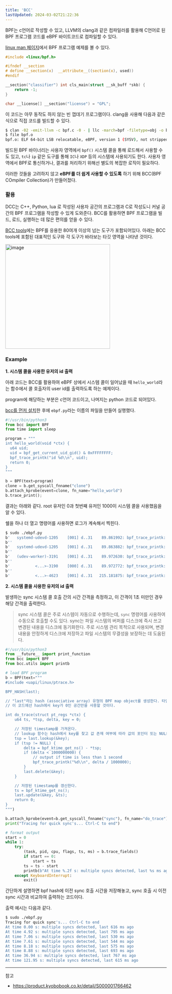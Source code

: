 ```yaml
---
title: 'BCC'
lastUpdated: 2024-03-02T21:22:36
---
```


BPF는 c언어로 작성할 수 있고, LLVM의 clang과 같은 컴파일러를 활용해 C언어로 된 BPF 프로그램 코드를 eBPF 바이트코드로 컴파일할 수 있다. 

[linux man 페이지](https://man7.org/linux/man-pages/man8/BPF.8.html)에서 BPF 프로그램 예제를 볼 수 있다.

```c
#include <linux/bpf.h>

#ifndef __section
# define __section(x)  __attribute__((section(x), used))
#endif

__section("classifier") int cls_main(struct __sk_buff *skb) {
    return -1;
}

char __license[] __section("license") = "GPL";
```

이 코드는 아무 동작도 하지 않는 빈 껍데기 프로그램이다. clang을 사용해 다음과 같은 식으로 직접 코드를 빌드할 수 있다.

```bash
$ clan -02 -emit-llvm -c bpf.c -0 - | llc -march=bpf -filetype=obj -o bpf.o
$ file bpf.o
bpf.o: ELF 64-bit LSB relocatable, eBPF, version 1 (SYSV), not stripped
```

빌드된 BPF 바이너리는 사용자 영역에서 `bpf()` 시스템 콜을 통해 로드해서 사용할 수도 있고, `tc`나 `ip` 같은 도구를 통해 `IC`나 `XDP` 등의 시스템에 사용되기도 한다. 사용자 영역에서 BPF로 통신하거나, 결과를 처리하기 위해선 별도의 복잡한 로직이 필요하다.

이러한 것들을 고려하지 않고 **eBPF를 더 쉽게 사용할 수 있도록** 하기 위해 BCC(BPF COmpiler Collection)가 만들어졌다.

### 활용

DCC는 C++, Python, lua 로 작성된 사용자 공간의 프로그램과 C로 작성도니 커널 공간의 BPF 프로그램을 작성할 수 있게 도와준다. BCC를 활용하면 BPF 프로그램을 빌드, 로드, 실행하는 데 많은 편의를 얻을 수 있다.

[BCC tools](https://github.com/iovisor/bcc/tree/master/tools)에는 BPF를 응용한 80여개 이상의 넘는 도구가 포함되어있다. 아래는 BCC tools에 포함된 대표적인 도구와 각 도구가 바라보는 타깃 영역을 나타낸 것이다.

<img width="327" alt="image" src="https://github.com/rlaisqls/TIL/assets/81006587/d8f58fa4-02eb-435f-bf40-0224df718f9d">

### Example

**1. 시스템 콜을 사용한 유저의 id 출력**

아래 코드는 BCC를 활용하여 eBPF 상에서 시스템 콜이 일어났을 때 `hello_world`라는 함수에서 콜 호출자의 user id를 출력하도록 하는 예제이다. 

program에 해당하는 부분은 c언어 코드이고, 나머지는 python 코드로 되어있다.

[bcc를 먼저 설치](https://github.com/iovisor/bcc/blob/master/INSTALL.md#amazon-linux-1---binary)한 후에 `ebpf.py`라는 이름의 파일을 만들어 실행했다.

```python
#!/usr/bin/python3
from bcc import BPF
from time import sleep

program = """
int hello_world(void *ctx) {
  u64 uid;
  uid = bpf_get_current_uid_gid() & 0xFFFFFFFF;
  bpf_trace_printk("id %d\\n", uid);
  return 0;
}
"""

b = BPF(text=program)
clone = b.get_syscall_fnname("clone")
b.attach_kprobe(event=clone, fn_name="hello_world")
b.trace_print();
```

결과는 아래와 같다. root 유저인 0과 첫번째 유저인 1000이 시스템 콜을 사용했음을 알 수 있다.

쉘을 하나 더 열고 명령어를 사용하면 로그가 계속해서 찍힌다.

```bash
$ sudo ./ebpf.py
b'   systemd-udevd-1205    [001] d..31    89.861992: bpf_trace_printk: id 0'
b''
b'   systemd-udevd-1205    [001] d..31    89.863882: bpf_trace_printk: id 0'
b''
b'   (udev-worker)-3191    [001] d..31    89.972630: bpf_trace_printk: id 0'
b''
b'           <...>-3190    [000] d..31    89.972772: bpf_trace_printk: id 0'
b''
b'           <...>-4623    [001] d..31   215.181875: bpf_trace_printk: id 1000'
```

**2. 시스템 콜을 사용한 유저의 id 출력**

발생하는 sync 시스템 콜 호출 간의 시간 간격을 측정하고, 이 간격이 1초 미만인 경우 해당 간격을 출력한다.

> sync 시스템 콜은 주로 시스템이 자동으로 수행하는데, `sync` 명령어를 사용하여 수동으로 호출할 수도 있다. sync는 파일 시스템의 버퍼를 디스크에 즉시 쓰고 변경된 내용을 디스크에 동기화한다. 주로 시스템 관리 목적으로 사용되며, 변경 내용을 안정하게 디스크에 저장하고 파일 시스템의 무결성을 보장하는 데 도움된다.

```python
#!/usr/bin/python3
from __future__ import print_function
from bcc import BPF
from bcc.utils import printb

# load BPF program
b = BPF(text="""
#include <uapi/linux/ptrace.h>

BPF_HASH(last);

// "last"라는 hash (associative array) 유형의 BPF map object를 생성한다. 타입을 지정하지 않았기에 키 값 모두 기본적으로 u64 타입이 된다. 
// 이 코드에선 hash에서 key가 0인 공간만을 사용할 것이다. 

int do_trace(struct pt_regs *ctx) {
    u64 ts, *tsp, delta, key = 0;

    // 저장된 timestamp를 가져온다.
    // lookup 함수는 hash에서 key를 찾고 값 존재 여부에 따라 값의 포인터 또는 NULL을 반환한다.
    tsp = last.lookup(&key); 
    if (tsp != NULL) {
        delta = bpf_ktime_get_ns() - *tsp;
        if (delta < 1000000000) {
            // output if time is less than 1 second
            bpf_trace_printk("%d\\n", delta / 1000000);
        }
        last.delete(&key);
    }

    // 저장된 timestamp를 갱신한다.
    ts = bpf_ktime_get_ns();
    last.update(&key, &ts);
    return 0;
}
""")

b.attach_kprobe(event=b.get_syscall_fnname("sync"), fn_name="do_trace")
print("Tracing for quick sync's... Ctrl-C to end")

# format output
start = 0
while 1:
    try:
        (task, pid, cpu, flags, ts, ms) = b.trace_fields()
        if start == 0:
            start = ts
        ts = ts - start
        printb(b"At time %.2f s: multiple syncs detected, last %s ms ago" % (ts, ms))
    except KeyboardInterrupt:
        exit()
```

간단하게 설명하면 bpf hash에 이전 sync 호출 시간을 저장해놓고, sync 호출 시 이전 sync 시간과 비교하여 출력하는 코드이다. 

출력 예시는 다음과 같다.

```bash
$ sudo ./ebpf.py
Tracing for quick sync's... Ctrl-C to end
At time 0.00 s: multiple syncs detected, last 616 ms ago
At time 4.92 s: multiple syncs detected, last 795 ms ago
At time 7.06 s: multiple syncs detected, last 530 ms ago
At time 7.61 s: multiple syncs detected, last 544 ms ago
At time 8.18 s: multiple syncs detected, last 575 ms ago
At time 8.88 s: multiple syncs detected, last 693 ms ago
At time 36.94 s: multiple syncs detected, last 767 ms ago
At time 121.95 s: multiple syncs detected, last 615 ms ago
```

---
참고
- https://product.kyobobook.co.kr/detail/S000001766462